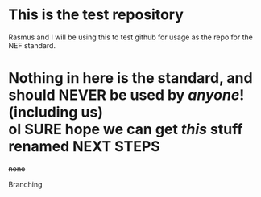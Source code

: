 This is the test repository
===========================

Rasmus and I will be using this to test github for usage as the repo for the NEF
standard.

Nothing in here is the standard, and should **NEVER** be used by *anyone*!
(including us)  
oI **SURE** hope we can get *this* stuff renamed NEXT STEPS  
==========  
~~none~~

Branching
